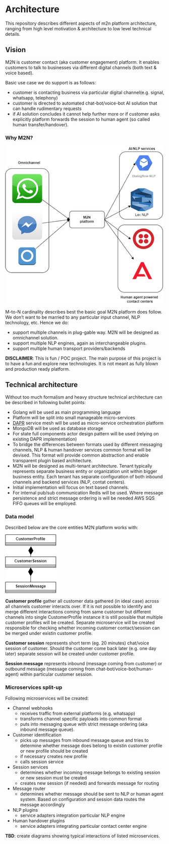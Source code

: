 # Architecture

This repository describes different aspects of m2n platform architecture, ranging from high level motivation & architecture to low level technical details.

## Vision

M2N is customer contact (aka customer engagement) platform. It enables customers to talk to businesses via different digital channels (both text & voice based).

Basic use case we do support is as follows:

* customer is contacting business via particular digital channel(e.g. signal, whatsapp, telephony)
* customer is directed to automated chat-bot/voice-bot AI solution that can handle rudimentary requests
* if AI solution concludes it cannot help further more or if customer asks explicitly platform forwards the session to human agent (so called human transfer/handover).

### Why M2N?

<img width="500" height="500"  src="./pics/pic-highlevel.png" /></br>

M-to-N cardinality describes best the basic goal M2N platform does follow. We don’t want to be married to any particular input channel, NLP technology, etc. Hence we do:

* support multiple channels in plug-gable way. M2N will be designed as omnichannel solution.
* support multiple NLP engines, again as interchangeable plugins. 
* support multiple human transport providers/backends

**DISCLAIMER**: This is fun / POC project. The main purpose of this project is to have a fun and explore new technologies. It is not meant as fully blown and production ready platform.

## Technical architecture

Without too much formalism and heavy structure technical architecture can be described in following bullet points:

* Golang will be used as main programming language
* Platform will be split into small manageable  micro-services
* [DAPR](https://dapr.io/) service mesh will be used as micro-service orchestration platform
* MongoDB will be used as database storage
* For state full components actor design pattern will be used (relying on existing DAPR implementation)
* To bridge the differences between formats used by different messaging channels, NLP & human handover services common format will be devised. This format will provide common abstraction and enable transparent plugin based architecture.
* M2N will be designed as multi-tenant architecture. Tenant typically represents separate business entity or organization unit within bigger business entity. Each tenant has separate configuration of both inbound channels and backend services (NLP, contat centers).
* Initial implementation will focus on text based channels.
* For internal pub/sub communication Redis will be used. Where message persistence and strict message ordering is will be needed AWS SQS FIFO queues will be employed.

### Data model

Described below are the core entities M2N platform works with:

<img src="./pics/pic-entities.png" /></br>

**Customer profile** gather all customer data gathered (in ideal case) across all channels customer interacts over. If it is not possible to identify and merge different interactions coming from same customer but different channels into single CustomerProfile instance it is still possible that multiple customer profiles will be created. Separate microservice will be created responsible for checking whether incoming customer contact/session can be merged under existin customer profile.

**Customer session** represents short term (eg. 20  minutes) chat/voice session of customer. Should the customer come back later (e.g. one day later) separate session will be created under customer profile.

**Session message** represents inbound (message coming from customer) or outbound message (message coming from chat-bot/voice-bot/human-agent) within particular customer session.

### Microservices split-up 

Following microservices will be created:
* Channel webhooks
  * receives traffic from external platforms (e.g. whatsapp)
  * transforms channel specific payloads into common format
  * puts into messaging queue with strict message ordering (aka inbound message queue).
* Customer identification
  * picks up messages from inbound message queue and tries to determine whether message does belong to existin customer profile or new profile should be created
  * if necessary creates new profile
  * calls session service
* Session services
  * determines whether incoming message belongs to existing session or new session must be created
  * creates new session (if needed) and forwards message for routing
* Message router
  * determines whether message should be sent to NLP or human agent system. Based on configuration and session data routes the message accordingly
* NLP plugins
  * service adapters integration particular NLP engine
* Human handover plugins
  * service adapters integrating particular contact center engine

**TBD**: create diagrams showing typical interactions of listed microservices.